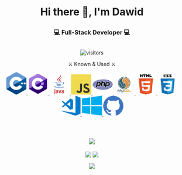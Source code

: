 # <p align="center">Hi there 👋, I'm Dawid</p>

<!--
**Dawid-Czyzewski/Dawid-Czyzewski** is a ✨ _special_ ✨ repository because its `README.md` (this file) appears on your GitHub profile.
-->
<h3 align="center"> 💻 Full-Stack Developer 💻</h3>
<pre></pre>

<p align="center">
  <img src="https://komarev.com/ghpvc/?username=Dawid-Czyzewski" alt="visitors" />
</p>
 <p align="center">⚔️ Known & Used ⚔️</p>

<div>
<p align="center">
<a href="https://isocpp.org/" title="C++">
  <img width="55" src="./assets/cpp.png" alt="C++">
</a>
    
<a href="https://docs.microsoft.com/en-us/dotnet/csharp/" title="C#">
  <img width="55" src="./assets/csharp.png" alt="C#">
</a>


<a href="" title="Java">
  <img width="55" src="./assets/java.png" alt="Java">
</a>

<a href="https://developer.mozilla.org/en-US/docs/Web/JavaScript" title="Javascript">
  <img width="55" src="https://raw.githubusercontent.com/github/explore/master/topics/javascript/javascript.png" alt="JavaScript">
</a>
<a href="" title="PHP">
  <img width="55" src="https://raw.githubusercontent.com/github/explore/master/topics/php/php.png" alt="php">
</a>

<a href="https://www.mysql.com/" title="MySQL">
  <img width="55" src="./assets/mysql.png" alt="MySQL">
</a>
  
<a href="https://developer.mozilla.org/en-US/docs/Web/HTML" title="HTML">
  <img width="55" src="https://raw.githubusercontent.com/github/explore/master/topics/html/html.png" alt="HTML">
</a>

<a href="https://developer.mozilla.org/en-US/docs/Web/CSS" title="CSS">
  <img width="55" src="https://raw.githubusercontent.com/github/explore/master/topics/css/css.png" alt="CSS">
</a>

<a href="https://code.visualstudio.com/" title="Visual-Studio-Code">
  <img width="55" src="https://raw.githubusercontent.com/github/explore/master/topics/visual-studio-code/visual-studio-code.png" alt="VisualStudio-Code">
</a>

<a href="https://www.microsoft.com/en-US/windows" title="Windows">
  <img width="55" src="./assets/windows.png" alt="Windows">
</a>

<a href="https://github.com/" title="GitHub">
  <img width="55" src="./assets/github.png" alt="GitHub">
</a>

<br>

<pre></pre><br>

<p align="center">
  <img src="https://github-profile-trophy.vercel.app/?username=AdriksOwy&column=7&theme=onedark" width="1200px">
</p>
<p align="center">
  <img align="center" src="https://github-readme-stats.vercel.app/api?username=Dawid-Czyzewski&count_private=true&show_icons=true&theme=tokyonight" width="450px" />
  <img align="center" src="https://github-readme-stats.vercel.app/api/top-langs/?username=Dawid-Czyzewski&layout=compact&theme=tokyonight" width="350px" />
</p>
<p align="center">
  <img align="center" src="https://github-readme-stats.vercel.app/api/wakatime?username=Dawid_Czyzewski&theme=tokyonight" width="550px" />
</p>
<br>

</div>
